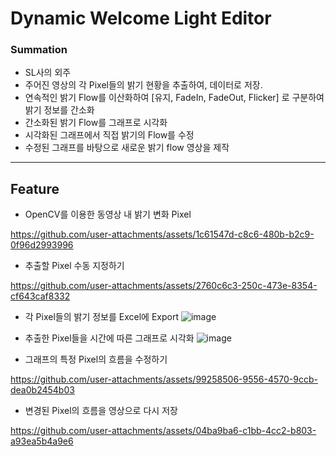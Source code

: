 # Dynamic Welcome Light Editor
### Summation
- SL사의 외주
- 주어진 영상의 각 Pixel들의 밝기 현황을 추출하여, 데이터로 저장.
- 연속적인 밝기 Flow를 이산화하여 [유지, FadeIn, FadeOut, Flicker] 로 구분하여 밝기 정보를 간소화
- 간소화된 밝기 Flow를 그래프로 시각화
- 시각화된 그래프에서 직접 밝기의 Flow를 수정
- 수정된 그래프를 바탕으로 새로운 밝기 flow 영상을 제작


---
## Feature 

- OpenCV를 이용한 동영상 내 밝기 변화 Pixel

https://github.com/user-attachments/assets/1c61547d-c8c6-480b-b2c9-0f96d2993996

-  추출할 Pixel 수동 지정하기
  
https://github.com/user-attachments/assets/2760c6c3-250c-473e-8354-cf643caf8332

- 각 Pixel들의 밝기 정보를 Excel에 Export
  ![image](https://github.com/user-attachments/assets/2ab3edef-8219-4fb8-bc6b-09a5f80a1dc3)

- 추출한 Pixel들을 시간에 따른 그래프로 시각화
  ![image](https://github.com/user-attachments/assets/d6fac28b-df95-46b9-b17a-112b8be6a438)

- 그래프의 특정 Pixel의 흐름을 수정하기
  
https://github.com/user-attachments/assets/99258506-9556-4570-9ccb-dea0b2454b03

- 변경된 Pixel의 흐름을 영상으로 다시 저장
  
https://github.com/user-attachments/assets/04ba9ba6-c1bb-4cc2-b803-a93ea5b4a9e6

